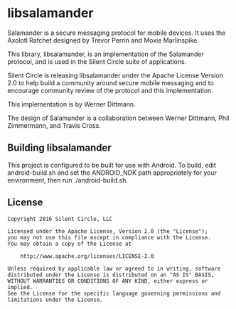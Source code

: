 # libsalamander

Salamander is a secure messaging protocol for mobile devices.  It uses
the Axolotl Ratchet designed by Trevor Perrin and Moxie Marlinspike.

This library, libsalamander, is an implementation of the Salamander
protocol, and is used in the Silent Circle suite of applications.

Silent Circle is releasing libsalamander under the Apache License
Version 2.0 to help build a community around secure mobile messaging
and to encourage community review of the protocol and this
implementation.

This implementation is by Werner Dittmann.

The design of Salamander is a collaboration between Werner Dittmann,
Phil Zimmermann, and Travis Cross.

## Building libsalamander

This project is configured to be built for use with Android.  To
build, edit android-build.sh and set the ANDROID_NDK path
appropriately for your environment, then run ./android-build.sh.

## License

    Copyright 2016 Silent Circle, LLC

    Licensed under the Apache License, Version 2.0 (the "License");
    you may not use this file except in compliance with the License.
    You may obtain a copy of the License at

        http://www.apache.org/licenses/LICENSE-2.0

    Unless required by applicable law or agreed to in writing, software
    distributed under the License is distributed on an "AS IS" BASIS,
    WITHOUT WARRANTIES OR CONDITIONS OF ANY KIND, either express or implied.
    See the License for the specific language governing permissions and
    limitations under the License.
